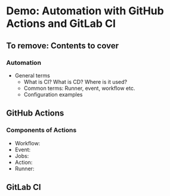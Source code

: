 # Demo: Automation with GitHub Actions and GitLab CI

## To remove: Contents to cover

### Automation

- General terms
    - What is CI? What is CD? Where is it used?
    - Common terms: Runner, event, workflow etc.
    - Configuration examples

## GitHub Actions

### Components of Actions

- Workflow:
- Event:
- Jobs:
- Action:
- Runner:

## GitLab CI